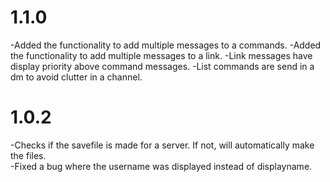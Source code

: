 # 1.1.0
-Added the functionality to add multiple messages to a commands.
-Added the functionality to add multiple messages to a link.
-Link messages have display priority above command messages.
-List commands are send in a dm to avoid clutter in a channel.

# 1.0.2

-Checks if the savefile is made for a server. If not, will automatically make the files.  
-Fixed a bug where the username was displayed instead of displayname.

